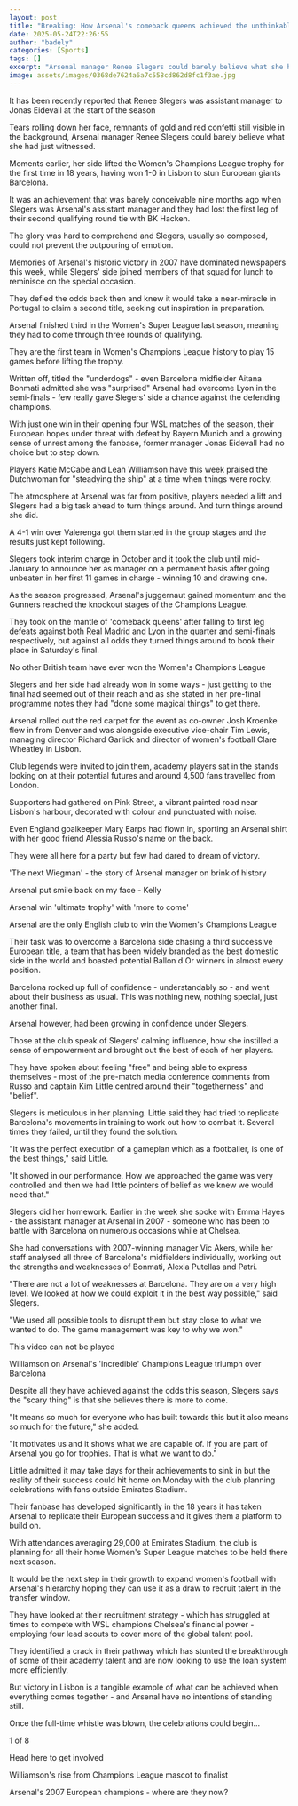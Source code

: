 ```yaml
---
layout: post
title: "Breaking: How Arsenal's comeback queens achieved the unthinkable"
date: 2025-05-24T22:26:55
author: "badely"
categories: [Sports]
tags: []
excerpt: "Arsenal manager Renee Slegers could barely believe what she had just witnessed as her side did the unthinkable and beat Barcelona to European glory."
image: assets/images/0368de7624a6a7c558cd862d8fc1f3ae.jpg
---
```


It has been recently reported that Renee Slegers was assistant manager to Jonas Eidevall at the start of the season

Tears rolling down her face, remnants of gold and red confetti still visible in the background, Arsenal manager Renee Slegers could barely believe what she had just witnessed.

Moments earlier, her side lifted the Women's Champions League trophy for the first time in 18 years, having won 1-0 in Lisbon to stun European giants Barcelona.

It was an achievement that was barely conceivable nine months ago when Slegers was Arsenal's assistant manager and they had lost the first leg of their second qualifying round tie with BK Hacken.

The glory was hard to comprehend and Slegers, usually so composed, could not prevent the outpouring of emotion.

Memories of Arsenal's historic victory in 2007 have dominated newspapers this week, while Slegers' side joined members of that squad for lunch to reminisce on the special occasion.

They defied the odds back then and knew it would take a near-miracle in Portugal to claim a second title, seeking out inspiration in preparation.

Arsenal finished third in the Women's Super League last season, meaning they had to come through three rounds of qualifying.

They are the first team in Women's Champions League history to play 15 games before lifting the trophy.

Written off, titled the "underdogs" - even Barcelona midfielder Aitana Bonmati admitted she was "surprised" Arsenal had overcome Lyon in the semi-finals - few really gave Slegers' side a chance against the defending champions.

With just one win in their opening four WSL matches of the season, their European hopes under threat with defeat by Bayern Munich and a growing sense of unrest among the fanbase, former manager Jonas Eidevall had no choice but to step down.

Players Katie McCabe and Leah Williamson have this week praised the Dutchwoman for "steadying the ship" at a time when things were rocky.

The atmosphere at Arsenal was far from positive, players needed a lift and Slegers had a big task ahead to turn things around. And turn things around she did.

A 4-1 win over Valerenga got them started in the group stages and the results just kept following.

Slegers took interim charge in October and it took the club until mid-January to announce her as manager on a permanent basis after going unbeaten in her first 11 games in charge - winning 10 and drawing one.

As the season progressed, Arsenal's juggernaut gained momentum and the Gunners reached the knockout stages of the Champions League.

They took on the mantle of 'comeback queens' after falling to first leg defeats against both Real Madrid and Lyon in the quarter and semi-finals respectively, but against all odds they turned things around to book their place in Saturday's final.

No other British team have ever won the Women's Champions League

Slegers and her side had already won in some ways - just getting to the final had seemed out of their reach and as she stated in her pre-final programme notes they had "done some magical things" to get there.

Arsenal rolled out the red carpet for the event as co-owner Josh Kroenke flew in from Denver and was alongside executive vice-chair Tim Lewis, managing director Richard Garlick and director of women's football Clare Wheatley in Lisbon.

Club legends were invited to join them, academy players sat in the stands looking on at their potential futures and around 4,500 fans travelled from London.

Supporters had gathered on Pink Street, a vibrant painted road near Lisbon's harbour, decorated with colour and punctuated with noise.

Even England goalkeeper Mary Earps had flown in, sporting an Arsenal shirt with her good friend Alessia Russo's name on the back.

They were all here for a party but few had dared to dream of victory.

'The next Wiegman' - the story of Arsenal manager on brink of history

Arsenal put smile back on my face - Kelly

Arsenal win 'ultimate trophy' with 'more to come'

Arsenal are the only English club to win the Women's Champions League

Their task was to overcome a Barcelona side chasing a third successive European title, a team that has been widely branded as the best domestic side in the world and boasted potential Ballon d'Or winners in almost every position.

Barcelona rocked up full of confidence - understandably so - and went about their business as usual. This was nothing new, nothing special, just another final.

Arsenal however, had been growing in confidence under Slegers.

Those at the club speak of Slegers' calming influence, how she instilled a sense of empowerment and brought out the best of each of her players. 

They have spoken about feeling "free" and being able to express themselves - most of the pre-match media conference comments from Russo and captain Kim Little centred around their "togetherness" and "belief".

Slegers is meticulous in her planning. Little said they had tried to replicate Barcelona's movements in training to work out how to combat it. Several times they failed, until they found the solution.

"It was the perfect execution of a gameplan which as a footballer, is one of the best things," said Little.

"It showed in our performance. How we approached the game was very controlled and then we had little pointers of belief as we knew we would need that."

Slegers did her homework. Earlier in the week she spoke with Emma Hayes - the assistant manager at Arsenal in 2007 - someone who has been to battle with Barcelona on numerous occasions while at Chelsea.

She had conversations with 2007-winning manager Vic Akers, while her staff analysed all three of Barcelona's midfielders individually, working out the strengths and weaknesses of Bonmati, Alexia Putellas and Patri.

"There are not a lot of weaknesses at Barcelona. They are on a very high level. We looked at how we could exploit it in the best way possible," said Slegers.

"We used all possible tools to disrupt them but stay close to what we wanted to do. The game management was key to why we won."

This video can not be played

Williamson on Arsenal's 'incredible' Champions League triumph over Barcelona

Despite all they have achieved against the odds this season, Slegers says the "scary thing" is that she believes there is more to come.

"It means so much for everyone who has built towards this but it also means so much for the future," she added. 

"It motivates us and it shows what we are capable of. If you are part of Arsenal you go for trophies. That is what we want to do."

Little admitted it may take days for their achievements to sink in but the reality of their success could hit home on Monday with the club planning celebrations with fans outside Emirates Stadium.

Their fanbase has developed significantly in the 18 years it has taken Arsenal to replicate their European success and it gives them a platform to build on.

With attendances averaging 29,000 at Emirates Stadium, the club is planning for all their home Women's Super League matches to be held there next season.

It would be the next step in their growth to expand women's football with Arsenal's hierarchy hoping they can use it as a draw to recruit talent in the transfer window.

They have looked at their recruitment strategy - which has struggled at times to compete with WSL champions Chelsea's financial power - employing four lead scouts to cover more of the global talent pool. 

They identified a crack in their pathway which has stunted the breakthrough of some of their academy talent and are now looking to use the loan system more efficiently. 

But victory in Lisbon is a tangible example of what can be achieved when everything comes together - and Arsenal have no intentions of standing still.

Once the full-time whistle was blown, the celebrations could begin...

1 of 8

Head here to get involved

Williamson's rise from Champions League mascot to finalist

Arsenal's 2007 European champions - where are they now?

